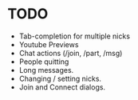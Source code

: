 TODO
====

*	Tab-completion for multiple nicks
*	Youtube Previews
*	Chat actions (/join, /part, /msg)
*	People quitting
*	Long messages.
*	Changing / setting nicks.
*	Join and Connect dialogs.
